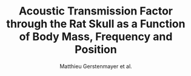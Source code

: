 ---
cat: ciel
subcat: midas
bestof: false
author: Matthieu Gerstenmayer et al.
title: Acoustic Transmission Factor through the Rat Skull as a Function of Body Mass, Frequency and Position
journal: Ultrasound in Medicine \& Biology
year: 2018
type: article
url: https -//linkinghub.elsevier.com/retrieve/pii/S0301562918302382
doi: 10.1016/j.ultrasmedbio.2018.06.005
---
